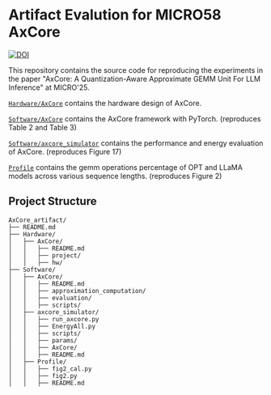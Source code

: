 # Artifact Evalution for MICRO58 AxCore

[![DOI](https://zenodo.org/badge/DOI/10.5281/zenodo.16735520.svg)](https://doi.org/10.5281/zenodo.16735520)

This repository contains the source code for reproducing the experiments in the paper "AxCore: A Quantization-Aware Approximate GEMM Unit For LLM Inference" at MICRO'25.

[`Hardware/AxCore`](./Hardware/AxCore) contains the hardware design of AxCore.

[`Software/AxCore`](./Software/AxCore) contains the AxCore framework with PyTorch. (reproduces Table 2 and Table 3)

[`Software/axcore_simulator`](./Software/axcore_simulator) contains the performance and energy evaluation of AxCore. (reproduces Figure 17)

[`Profile`](./Profile) contains the gemm operations percentage of OPT and LLaMA models across various sequence lengths. (reproduces Figure 2)

## Project Structure
```
AxCore_artifact/
├── README.md
├── Hardware/
│   ├── AxCore/
│   │   ├── README.md
│   │   ├── project/
│   │   ├── hw/
├── Software/
│   ├── AxCore/
│   │   ├── README.md
│   │   ├── approximation_computation/
│   │   ├── evaluation/
│   │   ├── scripts/
│   ├── axcore_simulator/
│   │   ├── run_axcore.py
│   │   ├── EnergyAll.py
│   │   ├── scripts/
│   │   ├── params/
│   │   ├── AxCore/
│   │   ├── README.md
│   ├── Profile/
│   │   ├── fig2_cal.py
│   │   ├── fig2.py
│   │   ├── README.md
```
